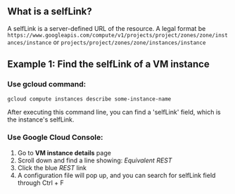 ## What is a selfLink?
A selfLink is a server-defined URL of the resource.
A legal format be `https://www.googleapis.com/compute/v1/projects/project/zones/zone/instances/instance` or `projects/project/zones/zone/instances/instance`
## Example 1: Find the selfLink of a VM instance
### Use gcloud command:
    gcloud compute instances describe some-instance-name
After executing this command line, you can find a 'selfLink' field, which is the instance's selfLink.
### Use Google Cloud Console:
1. Go to **VM instance details** page
2. Scroll down and find a line showing: *Equivalent REST*
3. Click the blue *REST* link
4. A configuration file will pop up, and you can search for selfLink field through Ctrl + F
